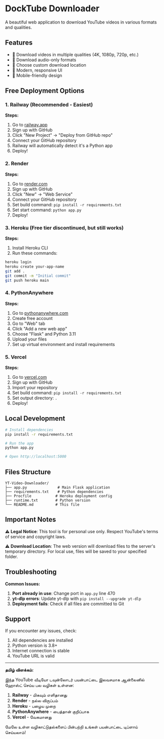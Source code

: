 # DockTube Downloader

A beautiful web application to download YouTube videos in various formats and qualities.

## Features

- 🎥 Download videos in multiple qualities (4K, 1080p, 720p, etc.)
- 🎵 Download audio-only formats
- 📁 Choose custom download location
- 🎨 Modern, responsive UI
- 📱 Mobile-friendly design

## Free Deployment Options

### 1. Railway (Recommended - Easiest)

**Steps:**
1. Go to [railway.app](https://railway.app)
2. Sign up with GitHub
3. Click "New Project" → "Deploy from GitHub repo"
4. Connect your GitHub repository
5. Railway will automatically detect it's a Python app
6. Deploy!

### 2. Render

**Steps:**
1. Go to [render.com](https://render.com)
2. Sign up with GitHub
3. Click "New" → "Web Service"
4. Connect your GitHub repository
5. Set build command: `pip install -r requirements.txt`
6. Set start command: `python app.py`
7. Deploy!

### 3. Heroku (Free tier discontinued, but still works)

**Steps:**
1. Install Heroku CLI
2. Run these commands:
```bash
heroku login
heroku create your-app-name
git add .
git commit -m "Initial commit"
git push heroku main
```

### 4. PythonAnywhere

**Steps:**
1. Go to [pythonanywhere.com](https://pythonanywhere.com)
2. Create free account
3. Go to "Web" tab
4. Click "Add a new web app"
5. Choose "Flask" and Python 3.11
6. Upload your files
7. Set up virtual environment and install requirements

### 5. Vercel

**Steps:**
1. Go to [vercel.com](https://vercel.com)
2. Sign up with GitHub
3. Import your repository
4. Set build command: `pip install -r requirements.txt`
5. Set output directory: `.`
6. Deploy!

## Local Development

```bash
# Install dependencies
pip install -r requirements.txt

# Run the app
python app.py

# Open http://localhost:5000
```

## Files Structure

```
YT-Video-Downloader/
├── app.py              # Main Flask application
├── requirements.txt    # Python dependencies
├── Procfile           # Heroku deployment config
├── runtime.txt        # Python version
└── README.md          # This file
```

## Important Notes

⚠️ **Legal Notice**: This tool is for personal use only. Respect YouTube's terms of service and copyright laws.

⚠️ **Download Location**: The web version will download files to the server's temporary directory. For local use, files will be saved to your specified folder.

## Troubleshooting

**Common Issues:**
1. **Port already in use**: Change port in `app.py` line 470
2. **yt-dlp errors**: Update yt-dlp with `pip install --upgrade yt-dlp`
3. **Deployment fails**: Check if all files are committed to Git

## Support

If you encounter any issues, check:
1. All dependencies are installed
2. Python version is 3.8+
3. Internet connection is stable
4. YouTube URL is valid

---

**தமிழ் விளக்கம்:**

இந்த YouTube வீடியோ டவுன்லோடர் பயன்பாட்டை இலவசமாக ஆன்லைனில் ஹோஸ்ட் செய்ய பல வழிகள் உள்ளன:

1. **Railway** - மிகவும் எளிதானது
2. **Render** - நல்ல விருப்பம்
3. **Heroku** - பழைய முறை
4. **PythonAnywhere** - பைத்தான் குறிப்பாக
5. **Vercel** - வேகமானது

மேலே உள்ள வழிகாட்டுதல்களைப் பின்பற்றி உங்கள் பயன்பாட்டை டிப்ளாய் செய்யலாம்! 